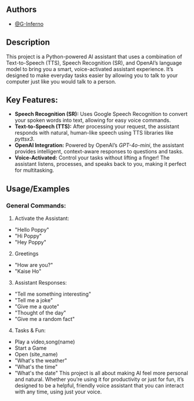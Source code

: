 
## Authors

- [@G-Inferno](https://github.com/G-Inferno)


## Description
This project is a Python-powered AI assistant that uses a combination of Text-to-Speech (TTS), Speech Recognition (SR), and OpenAI’s language model to bring you a smart, voice-activated assistant experience. It’s designed to make everyday tasks easier by allowing you to talk to your computer just like you would talk to a person.
## Key Features:
- **Speech Recognition (SR):** Uses Google Speech Recognition to convert your spoken words into text, allowing for easy voice commands.
- **Text-to-Speech (TTS):** After processing your request, the assistant responds with natural, human-like speech using TTS libraries like _pyttsx3_.
- **OpenAI Integration:** Powered by OpenAI’s _GPT-4o-mini_, the assistant provides intelligent, context-aware responses to questions and tasks.
- **Voice-Activated:** Control your tasks without lifting a finger! The assistant listens, processes, and speaks back to you, making it perfect for multitasking.

## Usage/Examples

### General Commands:
1. Activate the Assistant:
- "Hello Poppy"
- "Hi Poppy"
- "Hey Poppy"
2. Greetings
- "How are you?"
- "Kaise Ho"

3. Assistant Responses:
- "Tell me something interesting"
- "Tell me a joke"
- "Give me a quote"
- "Thought of the day"
- "Give me a random fact"

4. Tasks & Fun:
- Play a video,song(name)
- Start a Game
- Open (site_name)
- "What's the weather"
- "What's the time"  
- "What's the date" 
This project is all about making AI feel more personal and natural. Whether you’re using it for productivity or just for fun, it’s designed to be a helpful, friendly voice assistant that you can interact with any time, using just your voice.